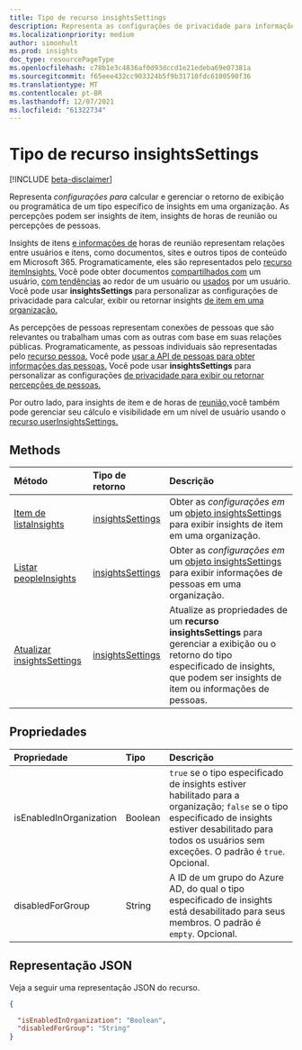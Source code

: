 ```yaml
---
title: Tipo de recurso insightsSettings
description: Representa as configurações de privacidade para informações.
ms.localizationpriority: medium
author: simonhult
ms.prod: insights
doc_type: resourcePageType
ms.openlocfilehash: c78b1e3c4836af0d93dccd1e21edeba69e07381a
ms.sourcegitcommit: f65eee432cc903324b5f9b31710fdc6100590f36
ms.translationtype: MT
ms.contentlocale: pt-BR
ms.lasthandoff: 12/07/2021
ms.locfileid: "61322734"
---
```

# <a name="insightssettings-resource-type"></a>Tipo de recurso insightsSettings

[!INCLUDE [beta-disclaimer](../../includes/beta-disclaimer.md)]

Representa _configurações para_ calcular e gerenciar o retorno de exibição ou programática de um tipo específico de insights em uma organização. As percepções podem ser insights de item, insights de horas de reunião ou percepções de pessoas. 

Insights de itens [e informações de](https://support.microsoft.com/en-us/office/suggested-meeting-hours-0613d113-d7c1-4faa-bb11-c8ba30a78ef1) horas de reunião representam relações entre usuários e itens, como documentos, sites e outros tipos de conteúdo em Microsoft 365. Programaticamente, eles são representados pelo [recurso itemInsights.](iteminsights.md) Você pode obter documentos [compartilhados com](../api/insights-list-shared.md) um usuário, [com tendências](../api/insights-list-trending.md) ao redor de um usuário ou [usados](../api/insights-list-used.md) por um usuário. Você pode usar **insightsSettings** para personalizar as configurações de privacidade para calcular, exibir ou retornar insights [de item em uma organização.](/graph/insights-customize-item-insights-privacy)

As percepções de pessoas representam conexões de pessoas que são relevantes ou trabalham umas com as outras com base em suas relações públicas. Programaticamente, as pessoas individuais são representadas pelo [recurso pessoa.](person.md) Você pode [usar a API de pessoas para obter informações das pessoas.](/graph/people-example) Você pode usar **insightsSettings** para personalizar as configurações [de privacidade para exibir ou retornar percepções de pessoas.](/graph/insights-customize-people-insights-privacy)

Por outro lado, para insights de item e de horas de  [reunião,](https://support.microsoft.com/office/update-your-meeting-hours-using-the-profile-card-0613d113-d7c1-4faa-bb11-c8ba30a78ef1)você também pode gerenciar seu cálculo e visibilidade em um nível de usuário usando o [recurso userInsightsSettings.](userinsightssettings.md)

## <a name="methods"></a>Methods

| Método       | Tipo de retorno | Descrição |
|:-------------|:------------|:------------|
| [Item de listaInsights](../api/organizationsettings-list-iteminsights.md) | [insightsSettings](insightssettings.md) | Obter as _configurações em_ um [objeto insightsSettings](insightssettings.md) para exibir insights de item em uma organização. |
| [Listar peopleInsights](../api/organizationsettings-list-peopleinsights.md) | [insightsSettings](insightssettings.md) | Obter as _configurações em_ um [objeto insightsSettings](insightssettings.md) para exibir informações de pessoas em uma organização. |
| [Atualizar insightsSettings](../api/insightssettings-update.md) | [insightsSettings](insightssettings.md) | Atualize as propriedades de um **recurso insightsSettings** para gerenciar a exibição ou o retorno do tipo especificado de insights, que podem ser insights de item ou informações de pessoas. |


## <a name="properties"></a>Propriedades

| Propriedade   | Tipo|Descrição|
|:---------------|:--------|:----------|
|isEnabledInOrganization|Boolean| `true` se o tipo especificado de insights estiver habilitado para a organização; `false` se o tipo especificado de insights estiver desabilitado para todos os usuários sem exceções. O padrão é `true`. Opcional.|
|disabledForGroup|String| A ID de um grupo do Azure AD, do qual o tipo especificado de insights está desabilitado para seus membros. O padrão é `empty`. Opcional.|

## <a name="json-representation"></a>Representação JSON

Veja a seguir uma representação JSON do recurso.

<!-- {
  "blockType": "resource",
  "optionalProperties": [],
  "@odata.type": "microsoft.graph.insightsSettings"
}-->

```json
{

  "isEnabledInOrganization": "Boolean",
  "disabledForGroup": "String"
}
```





